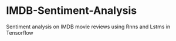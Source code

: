 # IMDB-Sentiment-Analysis
Sentiment analysis on IMDB movie reviews using Rnns and Lstms in Tensorflow
